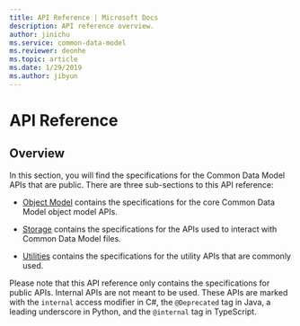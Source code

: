 ```yaml
---
title: API Reference | Microsoft Docs
description: API reference overview.
author: jinichu
ms.service: common-data-model
ms.reviewer: deonhe 
ms.topic: article
ms.date: 1/29/2019
ms.author: jibyun
---
```


# API Reference

## Overview

In this section, you will find the specifications for the Common Data Model APIs that are public. There are three sub-sections to this API reference:

* [Object Model](cdm/cdm.md) contains the specifications for the core Common Data Model object model APIs.

* [Storage]() contains the specifications for the APIs used to interact with Common Data Model files.

* [Utilities]() contains the specifications for the utility APIs that are commonly used.

Please note that this API reference only contains the specifications for public APIs. Internal APIs are not meant to be used. These APIs are marked with the `internal` access modifier in C#, the `@Deprecated` tag in Java, a leading underscore in Python, and the `@internal` tag in TypeScript.





